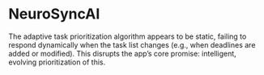 # NeuroSyncAI
The adaptive task prioritization algorithm appears to be static, failing to respond dynamically when the task list changes 
(e.g., when deadlines are added or modified). This disrupts the app’s core promise: intelligent, evolving prioritization of this.
